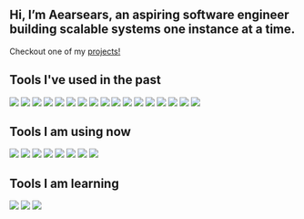 ## Hi, I’m Aearsears, an aspiring software engineer building scalable systems one instance at a time.

Checkout one of my [projects!](https://maple-exchange.netlify.app/)

## Tools I've used in the past
<img src="https://img.shields.io/badge/-Python-blue?style=flat&logo=python&logoColor=white"> <img src="http://img.shields.io/badge/-Java-F89820?style=flat&logo=java&logoColor=white"> <img src="https://img.shields.io/badge/-C-659ad2?style=flat&logo=c%2B%2B&logoColor=ffffff"> <img src="https://img.shields.io/badge/-React-blue?style=flat&logo=react&logoColor=white"> <img src="https://img.shields.io/badge/-JavaScript-eed718?style=flat&logo=javascript&logoColor=ffffff"> <img src="https://img.shields.io/badge/-NodeJs-3C873A?style=flat&logo=Node.js&logoColor=white"> <img src="https://img.shields.io/badge/-ExpressJs-787878?style=flat"> <img src="https://img.shields.io/badge/-NextJs-fff?style=flat&logo=next.js&logoColor=000"> <img src = "https://img.shields.io/badge/-HTML5-E34F26?style=flat&logo=html5&logoColor=white"> <img src = "https://img.shields.io/badge/-CSS3-1572B6?style=flat&logo=css3&logoColor=white"> <img src="https://img.shields.io/badge/-Sass-cc6699?style=flat&logo=sass&logoColor=ffffff"> <img src="https://img.shields.io/badge/-Bootstrap-563D7C?style=flat&logo=bootstrap&logoColor=white"> <img src="https://img.shields.io/badge/-Material Design-lightgrey?style=flat&logo=materialdesign&logoColor=white"> <img src="http://img.shields.io/badge/-Heroku-430098?style=flat&logo=heroku&logoColor=white"> <img src="http://img.shields.io/badge/-Vercel-black?style=flat&logo=vercel&logoColor=white"> <img src="http://img.shields.io/badge/-Netlify-blue?style=flat&logo=netlify&logoColor=white"> <img src="http://img.shields.io/badge/-Amazon AWS-F89820?style=flat&logo=amazonaws&logoColor=white">

## Tools I am using now
<img src = "https://img.shields.io/badge/-Angular-red?style=flat&logo=angular&logoColor=white"> <img src="https://img.shields.io/badge/-Typescript-3178C6?style=flat&logo=typescript&logoColor=ffffff"> <img src="https://img.shields.io/badge/-GraphQL-e535ab?style=flat&logo=graphql&logoColor=FFFFFF"> <img src="https://img.shields.io/badge/-TypeORM-5A0FC8?style=flat"> <img src="https://img.shields.io/badge/-PostgreSQL-blue?style=flat&logo=postgresql&logoColor=white"> <img src="https://img.shields.io/badge/-SQLite-blue?style=flat&logo=sqlite&logoColor=white"> <img src="http://img.shields.io/badge/-VS%20Code-007ACC?style=flat&logo=visual%20studio%20code&logoColor=white"> <img src="http://img.shields.io/badge/-Git-F1502F?style=flat&logo=git&logoColor=FFFFFF">



## Tools I am learning
<img src="https://img.shields.io/badge/-Elixir-blueviolet?style=flat&logo=elixir&logoColor=white"> <img src="https://img.shields.io/badge/-MongoDB-4DB33D?style=flat&logo=mongodb&logoColor=FFFFFF"> <img src="https://img.shields.io/badge/-Vim-4DB33D?style=flat&logo=vim&logoColor=FFFFFF">

<!---
Aearsears/Aearsears is a ✨ special ✨ repository because its `README.md` (this file) appears on your GitHub profile.
You can click the Preview link to take a look at your changes.
--->
